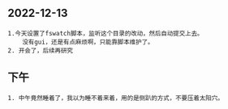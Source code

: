 ## 2022-12-13

	1.今天设置了fswatch脚本，监听这个目录的改动，然后自动提交上去。
	    没有gui，还是有点麻烦啊，只能靠脚本维护了。
	2. 开会了，后续再研究

## 下午

	1. 中午竟然睡着了，我以为睡不着来着，用的是侧趴的方式，不要压着太阳穴。